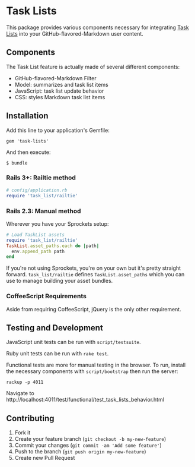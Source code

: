 # Task Lists

This package provides various components necessary for integrating
[Task Lists](https://github.com/blog/1375-task-lists-in-gfm-issues-pulls-comments)
into your GitHub-flavored-Markdown user content.

## Components

The Task List feature is actually made of several different components:

* GitHub-flavored-Markdown Filter
* Model: summarizes and task list items
* JavaScript: task list update behavior
* CSS: styles Markdown task list items

## Installation

Add this line to your application's Gemfile:

    gem 'task-lists'

And then execute:

    $ bundle

### Rails 3+: Railtie method

``` ruby
# config/application.rb
require 'task_list/railtie'
```

### Rails 2.3: Manual method

Wherever you have your Sprockets setup:

``` ruby
# Load TaskList assets
require 'task_list/railtie'
TaskList.asset_paths.each do |path|
  env.append_path path
end
```

If you're not using Sprockets, you're on your own but it's pretty straight
forward. `task_list/railtie` defines `TaskList.asset_paths` which you can use
to manage building your asset bundles.

### CoffeeScript Requirements

Aside from requiring CoffeeScript, jQuery is the only other requirement.

## Testing and Development

JavaScript unit tests can be run with `script/testsuite`.

Ruby unit tests can be run with `rake test`.

Functional tests are more for manual testing in the browser. To run, install
the necessary components with `script/bootstrap` then run the server:

```
rackup -p 4011
```

Navigate to http://localhost:4011/test/functional/test_task_lists_behavior.html

## Contributing

1. Fork it
2. Create your feature branch (`git checkout -b my-new-feature`)
3. Commit your changes (`git commit -am 'Add some feature'`)
4. Push to the branch (`git push origin my-new-feature`)
5. Create new Pull Request
